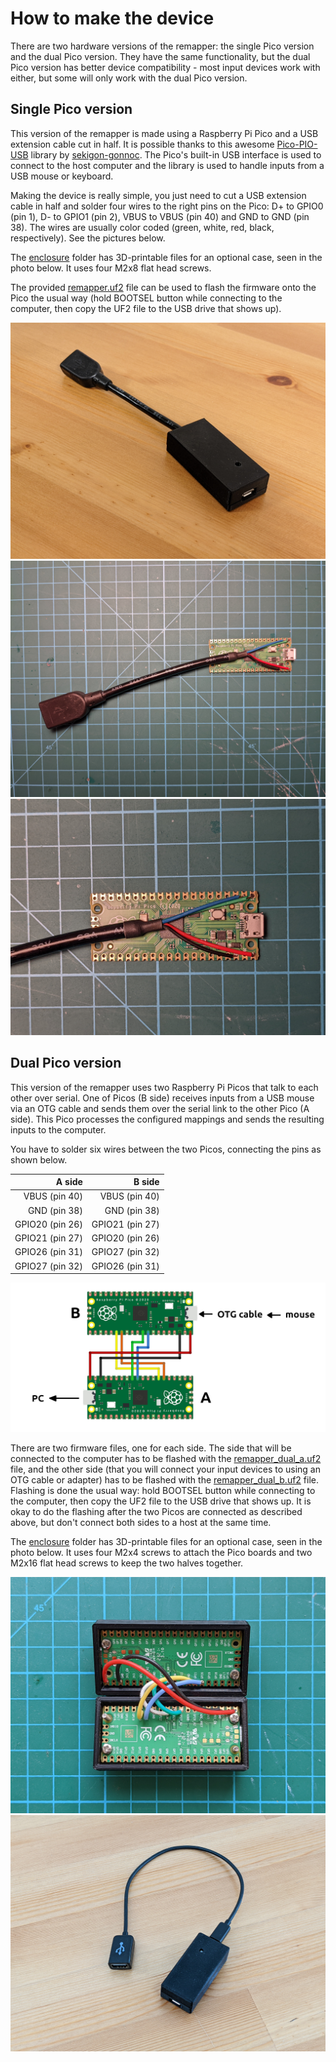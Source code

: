 # How to make the device

There are two hardware versions of the remapper: the single Pico version and the dual Pico version. They have the same functionality, but the dual Pico version has better device compatibility - most input devices work with either, but some will only work with the dual Pico version.

## Single Pico version

This version of the remapper is made using a Raspberry Pi Pico and a USB extension cable cut in half. It is possible thanks to this awesome [Pico-PIO-USB](https://github.com/sekigon-gonnoc/Pico-PIO-USB) library by [sekigon-gonnoc](https://github.com/sekigon-gonnoc). The Pico's built-in USB interface is used to connect to the host computer and the library is used to handle inputs from a USB mouse or keyboard.

Making the device is really simple, you just need to cut a USB extension cable in half and solder four wires to the right pins on the Pico: D+ to GPIO0 (pin 1), D- to GPIO1 (pin 2), VBUS to VBUS (pin 40) and GND to GND (pin 38). The wires are usually color coded (green, white, red, black, respectively). See the pictures below.

The [enclosure](enclosure) folder has 3D-printable files for an optional case, seen in the photo below. It uses four M2x8 flat head screws.

The provided [remapper.uf2](firmware/remapper.uf2) file can be used to flash the firmware onto the Pico the usual way (hold BOOTSEL button while connecting to the computer, then copy the UF2 file to the USB drive that shows up).

![HID Remapper single Pico version](images/remapper1.jpg)
![HID Remapper single Pico version inside](images/remapper2.jpg)
![HID Remapper single Pico version soldering close-up](images/remapper3.jpg)

## Dual Pico version

This version of the remapper uses two Raspberry Pi Picos that talk to each other over serial. One of Picos (B side) receives inputs from a USB mouse via an OTG cable and sends them over the serial link to the other Pico (A side). This Pico processes the configured mappings and sends the resulting inputs to the computer.

You have to solder six wires between the two Picos, connecting the pins as shown below.

| A side | B side |
| -----: | -----: |
| VBUS (pin 40) | VBUS (pin 40) |
| GND (pin 38) | GND (pin 38) |
| GPIO20 (pin 26) | GPIO21 (pin 27) |
| GPIO21 (pin 27) | GPIO20 (pin 26) |
| GPIO26 (pin 31) | GPIO27 (pin 32) |
| GPIO27 (pin 32) | GPIO26 (pin 31) |

![HID Remapper dual Pico version connection diagram](images/remapper-dual-diagram.png)

There are two firmware files, one for each side. The side that will be connected to the computer has to be flashed with the [remapper\_dual\_a.uf2](firmware/remapper_dual_a.uf2) file, and the other side (that you will connect your input devices to using an OTG cable or adapter) has to be flashed with the [remapper\_dual\_b.uf2](firmware/remapper_dual_b.uf2) file. Flashing is done the usual way: hold BOOTSEL button while connecting to the computer, then copy the UF2 file to the USB drive that shows up. It is okay to do the flashing after the two Picos are connected as described above, but don't connect both sides to a host at the same time.

The [enclosure](enclosure) folder has 3D-printable files for an optional case, seen in the photo below. It uses four M2x4 screws to attach the Pico boards and two M2x16 flat head screws to keep the two halves together.

![HID Remapper dual Pico version inside](images/remapper-dual2.jpg)
![HID Remapper dual Pico version](images/remapper-dual1.jpg)
